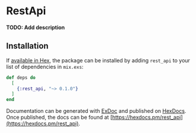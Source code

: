 # RestApi

**TODO: Add description**

## Installation

If [available in Hex](https://hex.pm/docs/publish), the package can be installed
by adding `rest_api` to your list of dependencies in `mix.exs`:

```elixir
def deps do
  [
    {:rest_api, "~> 0.1.0"}
  ]
end
```

Documentation can be generated with [ExDoc](https://github.com/elixir-lang/ex_doc)
and published on [HexDocs](https://hexdocs.pm). Once published, the docs can
be found at [https://hexdocs.pm/rest_api](https://hexdocs.pm/rest_api).

